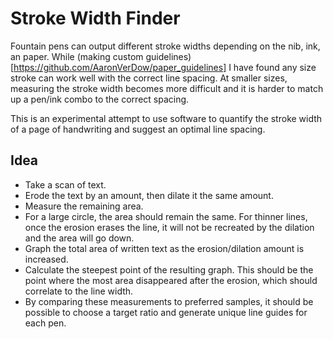 # Stroke Width Finder

Fountain pens can output different stroke widths depending on the nib, ink, an paper. While (making custom guidelines)[https://github.com/AaronVerDow/paper_guidelines] I have found any size stroke can work well with the correct line spacing. At smaller sizes, measuring the stroke width becomes more difficult and it is harder to match up a pen/ink combo to the correct spacing.

This is an experimental attempt to use software to quantify the stroke width of a page of handwriting and suggest an optimal line spacing.

## Idea

* Take a scan of text.
* Erode the text by an amount, then dilate it the same amount.
* Measure the remaining area.
* For a large circle, the area should remain the same. For thinner lines, once the erosion erases the line, it will not be recreated by the dilation and the area will go down.
* Graph the total area of written text as the erosion/dilation amount is increased.
* Calculate the steepest point of the resulting graph. This should be the point where the most area disappeared after the erosion, which should correlate to the line width.
* By comparing these measurements to preferred samples, it should be possible to choose a target ratio and generate unique line guides for each pen.
